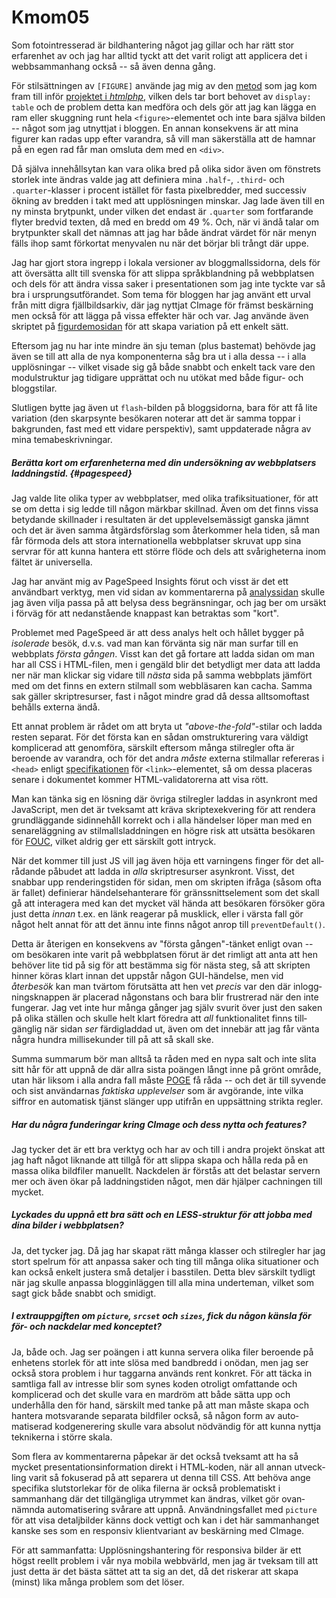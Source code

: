 Kmom05
======

Som foto&shy;intresserad är bild&shy;hantering något jag gillar och har rätt stor erfarenhet av och jag har alltid tyckt att det varit roligt att applicera det i webb&shy;sammanhang också -- 
så även denna gång.

För stil&shy;sättningen av `[FIGURE]` använde jag mig av den [metod](https://dbwebb.se/forum/viewtopic.php?f=9&t=5757) som jag kom fram till inför 
[projektet i *htmlphp*](../../../../htmlphp/me/kmom10/bmo/index.php), vilken dels tar bort behovet av `display: table` 
och de problem detta kan medföra och dels gör att jag kan lägga en ram eller skuggning runt hela `<figure>`-elementet och inte bara själva bilden -- 
något som jag utnyttjat i bloggen. En annan konsekvens är att mina figurer kan radas upp efter varandra, så vill man säker&shy;ställa att de hamnar på en egen rad får man omsluta dem med en `<div>`.

Då själva innehålls&shy;ytan kan vara olika bred på olika sidor även om fönstrets storlek inte ändras valde jag att definiera mina `.half`-, `.third`- och `.quarter`-klasser 
i procent istället för fasta pixel&shy;bredder, med successiv ökning av bredden i takt med att upp&shy;lösningen minskar. Jag lade även till en ny minsta brytpunkt, 
under vilken det endast är `.quarter` som fortfarande flyter bredvid texten, då med en bredd om 49 %. 
Och, när vi ändå talar om bryt&shy;punkter skall det nämnas att jag har både ändrat värdet för när menyn fälls ihop samt för&shy;kortat meny&shy;valen nu när det börjar bli trångt där uppe.

Jag har gjort stora ingrepp i lokala versioner av blogg&shy;malls&shy;sidorna, 
dels för att översätta allt till svenska för att slippa språk&shy;blandning på webbplatsen och dels för att ändra vissa saker i presenta&shy;tionen som jag inte tyckte var så bra i ur&shy;sprungs&shy;ut&shy;förandet. 
Som tema för bloggen har jag använt ett urval från mitt digra fjäll&shy;bilds&shy;arkiv, där jag nyttjat CImage för främst beskärning men också för att lägga på vissa effekter här och var. 
Jag använde även skriptet på [figur&shy;demo&shy;sidan](images) för att skapa variation på ett enkelt sätt.

Eftersom jag nu har inte mindre än sju teman (plus bastemat) behövde jag även se till att alla de nya kompo&shy;nenterna såg bra ut i alla dessa -- i alla upp&shy;lösningar -- 
vilket visade sig gå både snabbt och enkelt tack vare den modul&shy;struktur jag tidigare upprättat och nu utökat med både figur- och blogg&shy;stilar.

Slutligen bytte jag även ut `flash`-bilden på bloggsidorna, bara för att få lite variation (den skarpsynte besökaren noterar att det är samma toppar i bakgrunden, fast med ett vidare perspektiv), 
samt uppdaterade några av mina tema&shy;beskriv&shy;ningar.


##### Berätta kort om erfaren&shy;heterna med din under&shy;sökning av webb&shy;platsers laddnings&shy;tid.     {#pagespeed}

Jag valde lite olika typer av webbplatser, med olika trafik&shy;situationer, för att se om detta i sig ledde till någon märkbar skillnad. 
Även om det finns vissa betydande skillnader i resultaten är det upp&shy;levelse&shy;mässigt ganska jämnt och det är även samma åtgärds&shy;förslag som återkommer hela tiden, 
så man får förmoda dels att stora inter&shy;nationella webbplatser skruvat upp sina servrar för att kunna hantera ett större flöde och dels att svårig&shy;heterna inom fältet är universella.

Jag har använt mig av PageSpeed Insights förut och visst är det ett användbart verktyg, men vid sidan av kommen&shy;tarerna på [analys&shy;sidan](analysis/speed-and-usability) 
skulle jag även vilja passa på att belysa dess begräns&shy;ningar, och jag ber om ursäkt i förväg för att nedan&shy;stående knappast kan betraktas som "kort".

Problemet med PageSpeed är att dess analys helt och hållet bygger på *isolerade* besök, d.v.s. vad man kan förvänta sig när man surfar till en webbplats *första gången*. 
Visst kan det gå fortare att ladda sidan om man har all CSS i HTML-filen, men i gengäld blir det betydligt mer data att ladda ner när man klickar sig vidare till *nästa* 
sida på samma webbplats jämfört med om det finns en extern stilmall som webb&shy;läsaren kan cacha. Samma sak gäller skript&shy;resurser, 
fast i något mindre grad då dessa allt&shy;som&shy;oftast behålls externa ändå.

Ett annat problem är rådet om att bryta ut *"above-the-fold"*-stilar och ladda resten separat. För det första kan en sådan om&shy;struktu&shy;rering vara väldigt kompli&shy;cerad att genomföra, 
särskilt eftersom många stil&shy;regler ofta är beroende av varandra, och för det andra *måste* externa stil&shy;mallar refereras i `<head>` enligt 
[speci&shy;fika&shy;tionen](https://www.w3.org/TR/html/document-metadata.html#the-link-element) för `<link>`-elementet, 
så om dessa placeras senare i dokumentet kommer HTML-valida&shy;torerna att visa rött.

Man kan tänka sig en lösning där övriga stilregler laddas in asynkront med Java&shy;Script, men det är tveksamt att kräva skript&shy;exekvering för att 
rendera grund&shy;läggande sid&shy;innehåll korrekt och i alla händelser löper man med en senare&shy;läggning av stil&shy;malls&shy;laddningen en högre risk att utsätta besökaren för 
[FOUC](http://en.wikipedia.org/wiki/Flash_of_unstyled_content), vilket aldrig ger ett särskilt gott intryck.

När det kommer till just JS vill jag även höja ett varningens finger för det all&shy;rådande påbudet att ladda in *alla* skript&shy;resurser asynkront. 
Visst, det snabbar upp renderings&shy;tiden för sidan, men om skripten ifråga (såsom ofta är fallet) 
definierar händelse&shy;hanterare för gräns&shy;snitts&shy;element som det skall gå att inter&shy;agera med kan det mycket väl hända att besökaren försöker göra just detta *innan* 
t.ex. en länk reagerar på musklick, eller i värsta fall gör något helt annat för att det ännu inte finns något anrop till `preventDefault()`.

Detta är återigen en konsekvens av "första gången"-tänket enligt ovan -- om besökaren inte varit på webbplatsen förut är det rimligt att anta att hen behöver lite tid på sig för att bestämma sig för nästa steg, 
så att skripten hinner köras klart innan det uppstår någon GUI-händelse, men vid *återbesök* kan man tvärtom förut&shy;sätta att hen vet *precis* 
var den där inlogg&shy;nings&shy;knappen är placerad någonstans och bara blir frustrerad när den inte fungerar. 
Jag vet inte hur många gånger jag själv svurit över just den saken på olika ställen och skulle helt klart föredra att *all* funktio&shy;nalitet finns till&shy;gänglig när sidan *ser* 
färdig&shy;laddad ut, även om det innebär att jag får vänta några hundra milli&shy;sekunder till på att så skall ske.

Summa summarum bör man alltså ta råden med en nypa salt och inte slita sitt hår för att uppnå de där allra sista poängen långt inne på grönt område, 
utan här liksom i alla andra fall måste [POGE](https://en.wikipedia.org/wiki/Principle_of_good_enough) få råda -- och det är till syvende och sist användarnas *faktiska upp&shy;levelser* 
som är avgörande, inte vilka siffror en automatisk tjänst slänger upp utifrån en upp&shy;sättning strikta regler.


##### Har du några funderingar kring CImage och dess nytta och features?

Jag tycker det är ett bra verktyg och har av och till i andra projekt önskat att jag haft något liknande att tillgå för att slippa skapa och hålla reda på en massa olika bildfiler manuellt. 
Nackdelen är förstås att det belastar servern mer och även ökar på laddnings&shy;tiden något, men där hjälper cachningen till mycket.


##### Lyckades du uppnå ett bra sätt och en LESS-struktur för att jobba med dina bilder i webbplatsen?

Ja, det tycker jag. Då jag har skapat rätt många klasser och stil&shy;regler har jag stort spelrum för att anpassa saker och ting till många olika situationer och 
kan också enkelt justera små detaljer i bas&shy;stilen. Detta blev särskilt tydligt när jag skulle anpassa blogg&shy;inläggen till alla mina under&shy;teman, 
vilket som sagt gick både snabbt och smidigt.


##### I extra&shy;uppgiften om `picture`, `srcset` och `sizes`, fick du någon känsla för för- och nackdelar med konceptet?

Ja, både och. Jag ser poängen i att kunna servera olika filer beroende på enhetens storlek för att inte slösa med bandbredd i onödan, 
men jag ser också stora problem i hur taggarna används rent konkret. För att täcka in samtliga fall av intresse blir som synes koden otroligt omfattande och komplicerad och 
det skulle vara en mardröm att både sätta upp och underhålla den för hand, särskilt med tanke på att man måste skapa och hantera motsvarande separata bildfiler också, 
så någon form av auto&shy;matiserad kod&shy;generering skulle vara absolut nödvändig för att kunna nyttja teknikerna i större skala.

Som flera av kommen&shy;tarerna påpekar är det också tveksamt att ha så mycket presen&shy;tations&shy;infor&shy;mation direkt i HTML-koden, 
när all annan ut&shy;veck&shy;ling varit så fokuserad på att separera ut denna till CSS. 
Att behöva ange specifika slut&shy;storlekar för de olika filerna är också proble&shy;matiskt i sammanhang där det till&shy;gängliga utrymmet kan ändras, 
vilket gör ovan&shy;nämnda auto&shy;matisering svårare att uppnå. Använd&shy;nings&shy;fallet med `picture` 
för att visa detalj&shy;bilder känns dock vettigt och kan i det här samman&shy;hanget kanske ses som en responsiv klient&shy;variant av beskärning med CImage.

För att samman&shy;fatta: Upp&shy;lösnings&shy;hantering för responsiva bilder är ett högst reellt problem i vår nya mobila webbvärld, 
men jag är tveksam till att just detta är det bästa sättet att ta sig an det, då det riskerar att skapa (minst) lika många problem som det löser.

